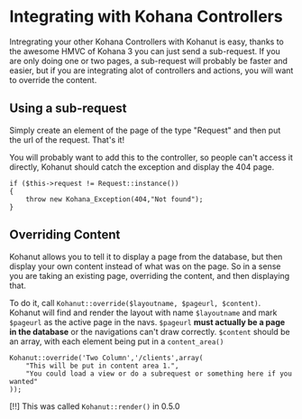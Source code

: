# Integrating with Kohana Controllers

Intregrating your other Kohana Controllers with Kohanut is easy, thanks to the awesome HMVC of Kohana 3 you can just send a sub-request.  If you are only doing one or two pages, a sub-request will probably be faster and easier, but if you are integrating alot of controllers and actions, you will want to override the content.

## Using a sub-request

Simply create an element of the page of the type "Request" and then put the url of the request.  That's it!

You will probably want to add this to the controller, so people can't access it directly, Kohanut should catch the exception and display the 404 page.

    if ($this->request != Request::instance())
	{
        throw new Kohana_Exception(404,"Not found");
    }
	
## Overriding Content

Kohanut allows you to tell it to display a page from the database, but then display your own content instead of what was on the page.  So in a sense you are taking an existing page, overriding the content, and then displaying that.

To do it, call `Kohanut::override($layoutname, $pageurl, $content)`.  Kohanut will find and render the layout with name `$layoutname` and mark `$pageurl` as the active page in the navs.  `$pageurl` **must actually be a page in the database** or the navigations can't draw correctly.  `$content` should be an array, with each element being put in a `content_area()`

	Kohanut::override('Two Column','/clients',array(
		"This will be put in content area 1.",
		"You could load a view or do a subrequest or something here if you wanted"
	));
	
[!!] This was called `Kohanut::render()` in 0.5.0